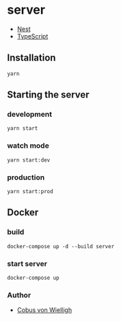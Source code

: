 
# server

- [Nest](https://github.com/nestjs/nest)
- [TypeScript](https://www.typescriptlang.org/)

## Installation

```cp
yarn
```

## Starting the server

### development
```cp
yarn start
```
### watch mode
```cp
yarn start:dev
```
### production
```cp
yarn start:prod
```

## Docker

### build
```cp
docker-compose up -d --build server
```
### start server
```cp
docker-compose up
```

### Author

- [Cobus von Wielligh](https://www.linkedin.com/in/cobusvonwielligh/)
